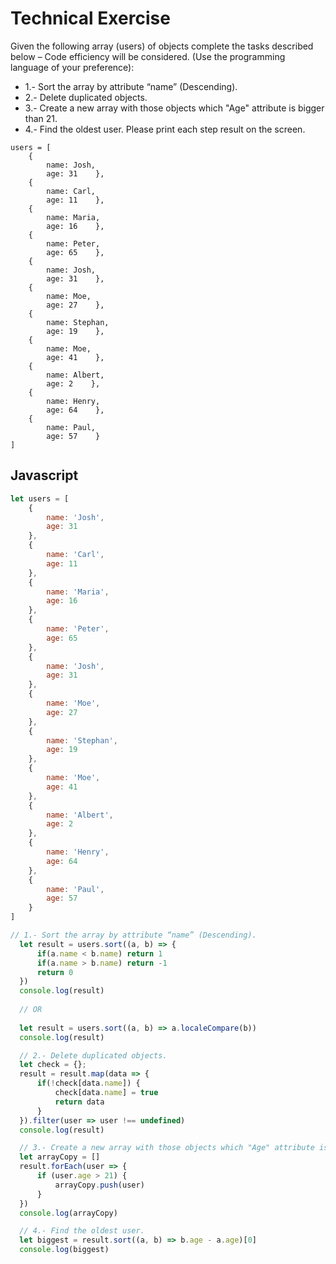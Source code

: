 # Technical Exercise

Given the following array (users) of objects complete the tasks described below – Code efficiency will be considered. 
(Use the programming language of your preference):
- 1.- Sort the array by attribute “name” (Descending).
- 2.- Delete duplicated objects.
- 3.- Create a new array with those objects which "Age" attribute is bigger than 21.
- 4.- Find the oldest user.
Please print each step result on the screen.

``` console
users = [
    {
        name: Josh,
        age: 31    },
    {
        name: Carl,
        age: 11    },
    {
        name: Maria,
        age: 16    },
    {
        name: Peter,
        age: 65    },
    {
        name: Josh,
        age: 31    },
    {
        name: Moe,
        age: 27    },
    {
        name: Stephan,
        age: 19    },
    {
        name: Moe,
        age: 41    },
    {
        name: Albert,
        age: 2    },
    {
        name: Henry,
        age: 64    },
    {
        name: Paul,
        age: 57    }
]
```

## Javascript

``` javascript
let users = [
    {
        name: 'Josh',
        age: 31    
    },
    {
        name: 'Carl',
        age: 11    
    },
    {
        name: 'Maria',
        age: 16    
    },
    {
        name: 'Peter',
        age: 65    
    },
    {
        name: 'Josh',
        age: 31    
    },
    {
        name: 'Moe',
        age: 27    
    },
    {
        name: 'Stephan',
        age: 19    
    },
    {
        name: 'Moe',
        age: 41    
    },
    {
        name: 'Albert',
        age: 2    
    },
    {
        name: 'Henry',
        age: 64    
    },
    {
        name: 'Paul',
        age: 57    
    }
]

// 1.- Sort the array by attribute “name” (Descending).
  let result = users.sort((a, b) => {
      if(a.name < b.name) return 1
      if(a.name > b.name) return -1
      return 0
  })
  console.log(result)
  
  // OR 
  
  let result = users.sort((a, b) => a.localeCompare(b))
  console.log(result)

  // 2.- Delete duplicated objects.
  let check = {};
  result = result.map(data => {
      if(!check[data.name]) {
          check[data.name] = true
          return data
      } 
  }).filter(user => user !== undefined)
  console.log(result)

  // 3.- Create a new array with those objects which "Age" attribute is bigger than 21.
  let arrayCopy = []
  result.forEach(user => {
      if (user.age > 21) {
          arrayCopy.push(user)
      }
  })
  console.log(arrayCopy)

  // 4.- Find the oldest user.
  let biggest = result.sort((a, b) => b.age - a.age)[0]
  console.log(biggest)

```
